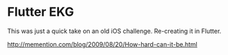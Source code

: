 # Flutter EKG

This was just a quick take on an old iOS challenge. Re-creating it in Flutter.

http://memention.com/blog/2009/08/20/How-hard-can-it-be.html